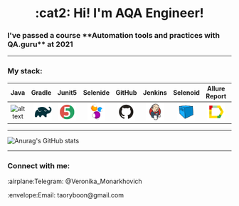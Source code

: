 <h1 align="center">:cat2: Hi! 
I'm AQA Engineer!</h1>
<h3 align="left">I've passed a course **Automation tools and practices with QA.guru** at 2021


___
<h3 align="left">My stack:</h3>

| Java | Gradle | Junit5 | Selenide | GitHub | Jenkins | Selenoid | Allure Report | Allure TestOps | Jira | Telegram |
|:------:|------:|:------:|:------:|:------:|:------:|:------:|:------:|:------:|:------:|:------:|
| ![alt text](https://github.com/[VeronikaMonarkhovich]/[VeronikaMonarkhovich]/blob/[master]/logo/Java.png") | <img src="logo/Gradle.png" width="40" height="40"> | <img src="logo/JUnit5.png" width="40" height="40"> | <img src="logo/Selenide.png" width="40" height="40"> | <img src="logo/Github.png" width="40" height="40"> | <img src="logo/Jenkins.png" width="40" height="40"> | <img src="logo/Selenoid.png" width="40" height="40"> | <img src="logo/Allure_Report.png" width="40" height="40"> | <img src="logo/AllureTestOps.png" width="40" height="40"> | <img src="logo/Jira.png" width="40" height="40"> | <img src="logo/Telegram.png" width="40" height="40"> |

___


<!-- [![Anurag's GitHub stats](https://github-readme-stats.vercel.app/api?username=VeronikaMonarkhovich)](https://github.com/anuraghazra/github-readme-stats) 
material-palenight
blueberry
tokyonight
cobalt
-->


![Anurag's GitHub stats](https://github-readme-stats.vercel.app/api?username=VeronikaMonarkhovich&show_icons=true&theme=tokyonight)
<!--
**VeronikaMonarkhovich/VeronikaMonarkhovich** is a ✨ _special_ ✨ repository because its `README.md` (this file) appears on your GitHub profile.

Here are some ideas to get you started:

- 🔭 I’m currently working on ...
- 🌱 I’m currently learning ...
- 👯 I’m looking to collaborate on ...
- 🤔 I’m looking for help with ...
- 💬 Ask me about ...
- 📫 How to reach me: ...
- 😄 Pronouns: ...
- ⚡ Fun fact: ...
-->
---
<h3 align="left">Connect with me:</h3>
<p align="left">:airplane:Telegram: @Veronika_Monarkhovich
<p align="left">:envelope:Email: taoryboon@gmail.com 
</p>